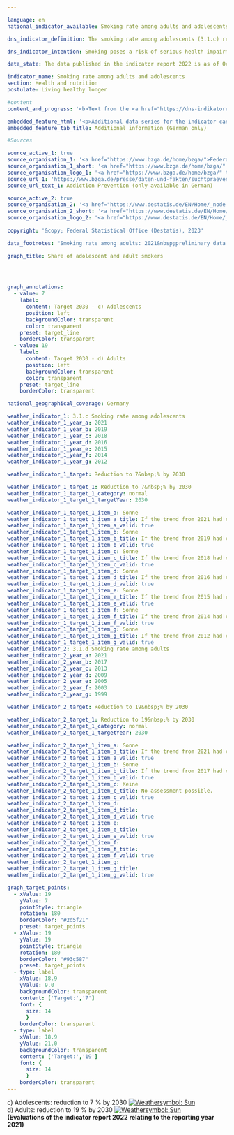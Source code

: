 ```yaml
---

language: en    
national_indicator_available: Smoking rate among adults and adolescents    

dns_indicator_definition: The smoking rate among adolescents (3.1.c) reflects the share of 12&nbsp;to 17-year-olds who indicate that they smoke regularly or occasionally. The smoking rate among adults (3.1.d) indicates the share of those surveyed aged 15&nbsp;and above who answered the questions in the microcensus regarding smoking behaviour and who smoke regularly or occasionally.    

dns_indicator_intention: Smoking poses a risk of serious health impairment and premature death, and this risk is not confined to smokers themselves. Non-smokers exposed to tobacco smoke do not just suffer annoyance but can also fall ill from it. The Federal Government is pursuing the goal of reducing the percentage of adolescent smokers to under 7&nbsp;% by 2030, and that of all smokers aged 15&nbsp;years and older to 19&nbsp;%.    

data_state: The data published in the indicator report 2022 is as of Oct 31 2022. The data shown on this platform is updated regularly, so that more current data may be available online than published in the <a href="https://dns-indikatoren.de/en/publications_reports/">indicator report 2022</a>.    

indicator_name: Smoking rate among adults and adolescents    
section: Health and nutrition    
postulate: Living healthy longer    

#content     
content_and_progress: '<b>Text from the <a href="https://dns-indikatoren.de/en/publications_reports/">Indicator Report 2022&nbsp;</a></b><br><br>The data for 12&nbsp;to 17-year olds is collected in surveys on substance consumption among adolescents which are conducted by means of computer-assisted telephone interviews by the Federal Centre for Health Education. The surveys initially took place at intervals of three to four years, but since 2001&nbsp;they have been conducted almost every year. In order to ensure that the data are comparable over time, they are weighted on the basis of gender, region and age. The data for years without surveys have been interpolated for inclusion in the time series. The random sample used in 2021&nbsp;comprised 7,002&nbsp;adolescents.<br><br>The data for adults is collected every four years as part of the microcensus conducted by the Federal Statistical Office. The microcensus is a sample survey covering 1&nbsp;% of the total population and it is the largest household survey in Germany and Europe. The responses to the questions regarding smoking habits are voluntary and were provided by 65&nbsp;% of those surveyed in 2021. The interim years without a survey were interpolated for the presentation of the indicator time series.<br><br>In the group of adolescents between 12&nbsp;and 17&nbsp;years of age, the proportion of smokers initially increased from 22.5&nbsp;% (2003) to 23.5&nbsp;% (2004), but then declined steadily to 6.1&nbsp;% ((6.8&nbsp;% for adolescent girls, 5.5&nbsp;% of adolescent boys) by 2021. Therefore, the target value set for 2030&nbsp;is already achieved.<br><br>In 2021, a total of 18.9&nbsp;% of the overall population above the age of 15&nbsp;indicated that they smoked occasionally or regularly. This compares with a figure of 27.4&nbsp;% in year 2003. This means that the rate of adult smokers had declined and the target value set for 2030&nbsp;is achieved in 2021&nbsp;for the first time.<br><br>In 2021, 14.6&nbsp;% of all adults aged 15&nbsp;years or older considered themselves regular smokers, while 4.4&nbsp;% smoked occasionally. In contrast to adolescents, the rate of smokers among women (15.7&nbsp;%) was significantly lower than for men (22.3&nbsp;%). While the proportion of women decreased by 6.4&nbsp;percentage points since 2003, the proportion of male smokers decreased by 10.9&nbsp;percentage points.<br><br>In 2017, 96.2&nbsp;% of the smokers surveyed preferred cigarettes. The level of tobacco consumption is important when considering the individual threat to health. 10.8&nbsp;% of regular cigarette smokers were in the category of heavy smokers (2003: 16.3&nbsp;%) with a consumption of more than 20&nbsp;cigarettes a day, whereas 81.4&nbsp;% smoked 5&nbsp;to 20&nbsp;cigarettes a day. In this case, there were differences between the genders. Almost one in eight of male regular cigarette smokers was a heavy smoker, but only one in fourteen of the female smokers.<br><br>Smoking poses a high and at the same time avoidable risk to health. In 2020, 4.7&nbsp;% of all deaths (3.5&nbsp;% among women, 5.8&nbsp;% among men) could be attributed to typical diseases of smokers (lung, bronchial, laryngeal and tracheal cancer). In 2020, the average age of those who died of lung, bronchial, and tracheal cancers was 71.6&nbsp;years, that is, seven years below the average age of all deaths (78.8&nbsp;years). A reduction in the number of smokers would therefore help reduce premature mortality.'    

embedded_feature_html: '<p>Additional data series for the indicator can be found <a href="https://dns-indikatoren.de/public/AddInfos/de/3_1_cd.pdf" target="_blank" >here</a>.</p><br><small>Note: You can display the PDF document directly in your browser or download the PDF document and open it with a PDF reader of your choice. We will be happy to advise you.</small>'
embedded_feature_tab_title: Additional information (German only)    

#Sources    

source_active_1: true
source_organisation_1: '<a href="https://www.bzga.de/home/bzga/">Federal Centre for Health Education</a>'
source_organisation_1_short: '<a href="https://www.bzga.de/home/bzga/" target="_blank">Federal Centre for Health Education</a>'
source_organisation_logo_1: '<a href="https://www.bzga.de/home/bzga/" target="_blank"><img src="https://dns-indikatoren.de/public/OrgImgEn/bzga.png" alt="Federal Centre for Health Education" title=" Click here to visit the homepage of the organizationFederal Centre for Health Education" style="height:60px; width:148px; border: transparent"/></a>'
source_url_1: 'https://www.bzga.de/presse/daten-und-fakten/suchtpraevention/'
source_url_text_1: Addiction Prevention (only available in German)

source_active_2: true
source_organisation_2: '<a href="https://www.destatis.de/EN/Home/_node.html">Federal Statistical Office</a>'
source_organisation_2_short: '<a href="https://www.destatis.de/EN/Home/_node.html" target="_blank">Federal Statistical Office</a>'
source_organisation_logo_2: '<a href="https://www.destatis.de/EN/Home/_node.html" target="_blank"><img src="https://dns-indikatoren.de/public/OrgImgEn/destatis.png" alt="Federal Statistical Office" title=" Click here to visit the homepage of the organizationFederal Statistical Office" style="height:60px; width:148px; border: transparent"/></a>'
    
copyright: '&copy; Federal Statistical Office (Destatis), 2023'    

data_footnotes: "Smoking rate among adults: 2021&nbsp;preliminary data.<br>• Adolescents: 12- to 17-year-olds.<br>• Adults: 15&nbsp;years and older."    

graph_title: Share of adolescent and adult smokers    

    


graph_annotations:
  - value: 7
    label:
      content: Target 2030 - c) Adolescents
      position: left
      backgroundColor: transparent
      color: transparent
    preset: target_line
    borderColor: transparent
  - value: 19
    label:
      content: Target 2030 - d) Adults
      position: left
      backgroundColor: transparent
      color: transparent
    preset: target_line
    borderColor: transparent        

national_geographical_coverage: Germany    

weather_indicator_1: 3.1.c Smoking rate among adolescents
weather_indicator_1_year_a: 2021
weather_indicator_1_year_b: 2019
weather_indicator_1_year_c: 2018
weather_indicator_1_year_d: 2016
weather_indicator_1_year_e: 2015
weather_indicator_1_year_f: 2014
weather_indicator_1_year_g: 2012

weather_indicator_1_target: Reduction to 7&nbsp;% by 2030

weather_indicator_1_target_1: Reduction to 7&nbsp;% by 2030
weather_indicator_1_target_1_category: normal
weather_indicator_1_target_1_targetYear: 2030

weather_indicator_1_target_1_item_a: Sonne
weather_indicator_1_target_1_item_a_title: If the trend from 2021 had continued, the target value would have been reached or missed by less than 5% of the difference between the target value and the value at that time.
weather_indicator_1_target_1_item_a_valid: true
weather_indicator_1_target_1_item_b: Sonne
weather_indicator_1_target_1_item_b_title: If the trend from 2019 had continued, the target value would have been reached or missed by less than 5% of the difference between the target value and the value at that time.
weather_indicator_1_target_1_item_b_valid: true
weather_indicator_1_target_1_item_c: Sonne
weather_indicator_1_target_1_item_c_title: If the trend from 2018 had continued, the target value would have been reached or missed by less than 5% of the difference between the target value and the value at that time.
weather_indicator_1_target_1_item_c_valid: true
weather_indicator_1_target_1_item_d: Sonne
weather_indicator_1_target_1_item_d_title: If the trend from 2016 had continued, the target value would have been reached or missed by less than 5% of the difference between the target value and the value at that time.
weather_indicator_1_target_1_item_d_valid: true
weather_indicator_1_target_1_item_e: Sonne
weather_indicator_1_target_1_item_e_title: If the trend from 2015 had continued, the target value would have been reached or missed by less than 5% of the difference between the target value and the value at that time.
weather_indicator_1_target_1_item_e_valid: true
weather_indicator_1_target_1_item_f: Sonne
weather_indicator_1_target_1_item_f_title: If the trend from 2014 had continued, the target value would have been reached or missed by less than 5% of the difference between the target value and the value at that time.
weather_indicator_1_target_1_item_f_valid: true
weather_indicator_1_target_1_item_g: Sonne
weather_indicator_1_target_1_item_g_title: If the trend from 2012 had continued, the target value would have been reached or missed by less than 5% of the difference between the target value and the value at that time.
weather_indicator_1_target_1_item_g_valid: true
weather_indicator_2: 3.1.d Smoking rate among adults
weather_indicator_2_year_a: 2021
weather_indicator_2_year_b: 2017
weather_indicator_2_year_c: 2013
weather_indicator_2_year_d: 2009
weather_indicator_2_year_e: 2005
weather_indicator_2_year_f: 2003
weather_indicator_2_year_g: 1999

weather_indicator_2_target: Reduction to 19&nbsp;% by 2030

weather_indicator_2_target_1: Reduction to 19&nbsp;% by 2030
weather_indicator_2_target_1_category: normal
weather_indicator_2_target_1_targetYear: 2030

weather_indicator_2_target_1_item_a: Sonne
weather_indicator_2_target_1_item_a_title: If the trend from 2021 had continued, the target value would have been reached or missed by less than 5% of the difference between the target value and the value at that time.
weather_indicator_2_target_1_item_a_valid: true
weather_indicator_2_target_1_item_b: Sonne
weather_indicator_2_target_1_item_b_title: If the trend from 2017 had continued, the target value would have been reached or missed by less than 5% of the difference between the target value and the value at that time.
weather_indicator_2_target_1_item_b_valid: true
weather_indicator_2_target_1_item_c: Keine
weather_indicator_2_target_1_item_c_title: No assessment possible.
weather_indicator_2_target_1_item_c_valid: true
weather_indicator_2_target_1_item_d: 
weather_indicator_2_target_1_item_d_title: 
weather_indicator_2_target_1_item_d_valid: true
weather_indicator_2_target_1_item_e: 
weather_indicator_2_target_1_item_e_title: 
weather_indicator_2_target_1_item_e_valid: true
weather_indicator_2_target_1_item_f: 
weather_indicator_2_target_1_item_f_title: 
weather_indicator_2_target_1_item_f_valid: true
weather_indicator_2_target_1_item_g: 
weather_indicator_2_target_1_item_g_title: 
weather_indicator_2_target_1_item_g_valid: true    

graph_target_points:
  - xValue: 19
    yValue: 7
    pointStyle: triangle
    rotation: 180
    borderColor: "#2d5f21"
    preset: target_points
  - xValue: 19
    yValue: 19
    pointStyle: triangle
    rotation: 180
    borderColor: "#93c587"
    preset: target_points
  - type: label
    xValue: 18.9
    yValue: 9.0
    backgroundColor: transparent
    content: ['Target:','7']
    font: {
      size: 14
      }
    borderColor: transparent
  - type: label
    xValue: 18.9
    yValue: 21.0
    backgroundColor: transparent
    content: ['Target:','19']
    font: {
      size: 14
      }
    borderColor: transparent    
---
```



<div>
  <div class="my-header">
    <label class="default">c) Adolescents: reduction to 7&nbsp;% by 2030
      <a href="https://dns-indikatoren.de/en/status"><img src="https://g205sdgs.github.io/sdg-indicators/public/Wettersymbole/Sonne.png" title="If the trend from 2021 had continued, the target value would have been reached or missed by less than 5% of the difference between the target value and the value at that time." alt="Weathersymbol: Sun"/>
      </a>
    </label>
  </div>
</div>
<div>
  <div class="my-header">
    <label class="default">d) Adults: reduction to 19&nbsp;% by 2030
      <a href="https://dns-indikatoren.de/en/status"><img src="https://g205sdgs.github.io/sdg-indicators/public/Wettersymbole/Sonne.png" title="If the trend from 2021 had continued, the target value would have been reached or missed by less than 5% of the difference between the target value and the value at that time." alt="Weathersymbol: Sun"/>
      </a>
    </label>
  </div>
</div>
<div class="my-header-note">
  <label class="default"><b>(Evaluations of the indicator report 2022 relating to the reporting year 2021)
  </b></label>
</div>